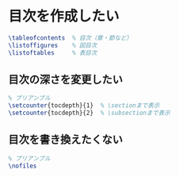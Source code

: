 # 目次を作成したい

```latex
\tableofcontents  % 目次（章・節など）
\listoffigures    % 図目次
\listoftables     % 表目次
```

## 目次の深さを変更したい

```latex
% プリアンブル
\setcounter{tocdepth}{1}  % \sectionまで表示
\setcounter{tocdepth}{2}  % \subsectionまで表示
```

## 目次を書き換えたくない

```latex
% プリアンブル
\nofiles
```
